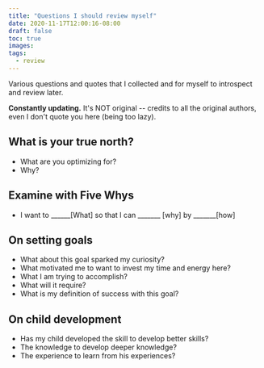 ```yaml
---
title: "Questions I should review myself"
date: 2020-11-17T12:00:16-08:00
draft: false
toc: true
images:
tags:
  - review
---
```

Various questions and quotes that I collected and for myself to introspect and review later.  

**Constantly updating.**
It's NOT original -- credits to all the original authors, even I don't quote you here (being too lazy).

## What is your true north?
  - What are you optimizing for?
  - Why?
## Examine with Five Whys
  - I want to ______[What] so that I can _______ [why] by _______[how]
## On setting goals
  - What about this goal sparked my curiosity?
  - What motivated me to want to invest my time and energy here?
  - What I am trying to accomplish?
  - What will it require?
  - What is my definition of success with this goal?

## On child development
  - Has my child developed the skill to develop better skills?
  - The knowledge to develop deeper knowledge?
  - The experience to learn from his experiences?